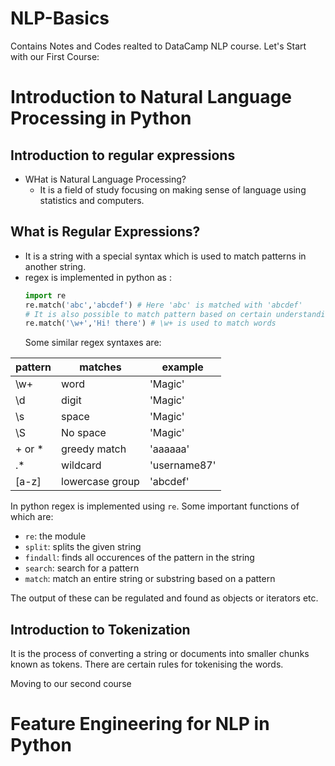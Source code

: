 # NLP-Basics

Contains Notes and Codes realted to DataCamp NLP course.
Let's Start with our First Course: 

# Introduction to Natural Language Processing in Python

## Introduction to regular expressions

- WHat is Natural Language Processing?
  - It is a field of study focusing on making sense of language using statistics and computers.

## What is Regular Expressions?
- It is a string with a special syntax which is used to match patterns in another string.
- regex is implemented in python as :
  ```python
  import re
  re.match('abc','abcdef') # Here 'abc' is matched with 'abcdef'
  # It is also possible to match pattern based on certain understanding.
  re.match('\w+','Hi! there') # \w+ is used to match words 
  ```
  Some similar regex syntaxes are:
  
|pattern|matches|example|
|---|---|---|
|\w+|word|'Magic'|
|\d|digit|'Magic'|
|\s|space|'Magic'|
|\S|No space|'Magic'|
|+ or \*|greedy match|'aaaaaa'|
|.\*|wildcard|'username87'|
|\[a-z\]|lowercase group|'abcdef'| 

In python regex is implemented using `re`. Some important functions of which are:

- `re`: the module
- `split`: splits the given string
- `findall`: finds all occurences of the pattern in the string
- `search`: search for a pattern
- `match`: match an entire string or substring based on a pattern

The output of these can be regulated and found as objects or iterators etc.

## Introduction to Tokenization

It is the process of converting a string or documents into smaller chunks known as tokens. There are certain rules for tokenising the words. 

Moving to our second course

# Feature Engineering for NLP in Python
